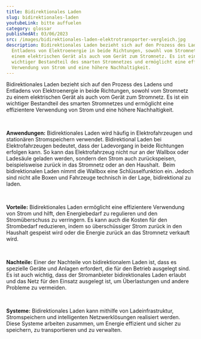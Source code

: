 ```yaml
---
title: Bidirektionales Laden
slug: bidirektionales-laden
youtubeLink: bitte auffuelen
category: glossar
publishedAt: 03/06/2023
src: /images/bidirektionales-laden-elektrotransporter-vergleich.jpg
description: Bidirektionales Laden bezieht sich auf den Prozess des Ladens und
  Entladens von Elektroenergie in beide Richtungen, sowohl vom Stromnetz zu
  einem elektrischen Gerät als auch vom Gerät zum Stromnetz. Es ist ein
  wichtiger Bestandteil des smarten Stromnetzes und ermöglicht eine effizientere
  Verwendung von Strom und eine höhere Nachhaltigkeit.
---
```

Bidirektionales Laden bezieht sich auf den Prozess des Ladens und Entladens von Elektroenergie in beide Richtungen, sowohl vom Stromnetz zu einem elektrischen Gerät als auch vom Gerät zum Stromnetz. Es ist ein wichtiger Bestandteil des smarten Stromnetzes und ermöglicht eine effizientere Verwendung von Strom und eine höhere Nachhaltigkeit.  

<br />

**Anwendungen:** Bidirektionales Laden wird häufig in Elektrofahrzeugen und stationären Stromspeichern verwendet. Bidirektional Laden bei Elektrofahrzeugen bedeutet, dass der Ladevorgang in beide Richtungen erfolgen kann. So kann das Elektrofahrzeug nicht nur an der Wallbox oder Ladesäule geladen werden, sondern den Strom auch zurückspeisen, beispielsweise zurück in das Stromnetz oder an den Haushalt.  Beim bidirektionalen Laden nimmt die Wallbox eine Schlüsselfunktion ein. Jedoch sind nicht alle Boxen und Fahrzeuge technisch in der Lage, bidirektional zu laden.

<br />

**Vorteile:** Bidirektionales Laden ermöglicht eine effizientere Verwendung von Strom und hilft, den Energiebedarf zu regulieren und den Stromüberschuss zu verringern. Es kann auch die Kosten für den Strombedarf reduzieren, indem so überschüssiger Strom zurück in den Haushalt gespeist wird oder die Energie zurück an das Stromnetz verkauft wird.

<br />

**Nachteile:** Einer der Nachteile von bidirektionalem Laden ist, dass es spezielle Geräte und Anlagen erfordert, die für den Betrieb ausgelegt sind. Es ist auch wichtig, dass der Stromanbieter bidirektionales Laden erlaubt und das Netz für den Einsatz ausgelegt ist, um Überlastungen und andere Probleme zu vermeiden.

<br />

**Systeme:** Bidirektionales Laden kann mithilfe von Ladeinfrastruktur, Stromspeichern und intelligenten Netzwerklösungen realisiert werden. Diese Systeme arbeiten zusammen, um Energie effizient und sicher zu speichern, zu transportieren und zu verwalten.
